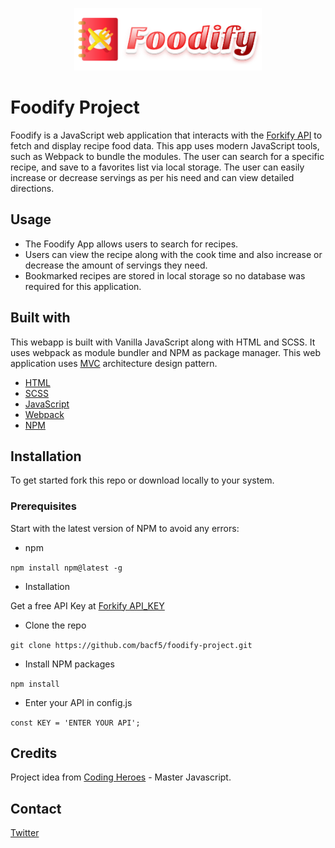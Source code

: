 
<p align="center">
  <img width="300" height="100" src="https://github.com/bacf5/foodify-project/blob/master/src/img/foodify-logo.png?raw=true">
</p>

# Foodify Project

Foodify is a  JavaScript web application that interacts with the [Forkify API](https://forkify-api.herokuapp.com/) to fetch and display recipe food data. This app uses modern JavaScript tools, such as Webpack to bundle the modules. The user can search for a specific recipe, and save to a favorites list via local storage. The user can easily increase or decrease servings as per his need and can view detailed directions.


## Usage

* The Foodify  App allows users to search for recipes.
* Users can view the recipe along with the cook time and also increase or decrease the amount of servings they need.
* Bookmarked recipes are stored in local storage so no database was required for this application.

## Built with

This webapp is built with Vanilla JavaScript along with HTML and SCSS. It uses webpack as module bundler and NPM as package manager. This web application uses [MVC](https://en.wikipedia.org/wiki/Model%E2%80%93view%E2%80%93controller) architecture design pattern.

* [HTML](https://developer.mozilla.org/en-US/docs/Web/HTML)
* [SCSS](https://sass-lang.com/)
* [JavaScript](https://www.javascript.com/)
* [Webpack](https://webpack.js.org/)
* [NPM](https://www.npmjs.com/)

## Installation

To get started fork this repo or download locally to your system.

### Prerequisites
Start with the latest version of NPM to avoid any errors:

* npm

`npm install npm@latest -g`
* Installation

Get a free API Key at [Forkify API_KEY](https://forkify-api.herokuapp.com/v2)
* Clone the repo

 `git clone https://github.com/bacf5/foodify-project.git`
* Install NPM packages

`npm install`
* Enter your API in config.js

`const KEY = 'ENTER YOUR API';`

## Credits

Project idea from [Coding Heroes](https://codingheroes.io/) - Master Javascript.

## Contact

[Twitter](https://twitter.com/brucarusofassa)

